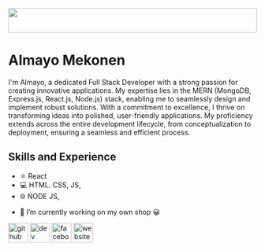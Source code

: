 <img src="https://media.licdn.com/dms/image/D4D03AQG19SClSzJH9A/profile-displayphoto-shrink_800_800/0/1695863670893?e=2147483647&v=beta&t=DfeX4THEBxsFag4Rv0Bf-68EUm-iHtID4_4zp3yJC3o" style="width: 100%; height: 50px;">

# Almayo Mekonen
I'm Almayo, a dedicated Full Stack Developer with a strong passion for creating innovative applications. My expertise lies in the MERN (MongoDB, Express.js, React.js, Node.js) stack, enabling me to seamlessly design and implement robust solutions.
With a commitment to excellence, I thrive on transforming ideas into polished, user-friendly applications. My proficiency extends across the entire development lifecycle, from conceptualization to deployment, ensuring a seamless and efficient process.

## Skills and Experience
* ⚛️ React
* 💻 HTML. CSS, JS,
* 🌐 NODE JS, 


- 🔭 I’m currently working on my own shop 😀 

[<img src='https://cdn.jsdelivr.net/npm/simple-icons@3.0.1/icons/github.svg' alt='github' height='40'>](https://github.com/almayomekonen)  [<img src='https://cdn.jsdelivr.net/npm/simple-icons@3.0.1/icons/dev-dot-to.svg' alt='dev' height='40'>](https://dev.to/almayomekonen)  [<img src='https://cdn.jsdelivr.net/npm/simple-icons@3.0.1/icons/facebook.svg' alt='facebook' height='40'>](https://www.facebook.com/https://www.facebook.com/profile.php?id=100002097524154&locale=he_IL)  [<img src='https://cdn.jsdelivr.net/npm/simple-icons@3.0.1/icons/icloud.svg' alt='website' height='40'>](https://almayo-mek.com/)  

